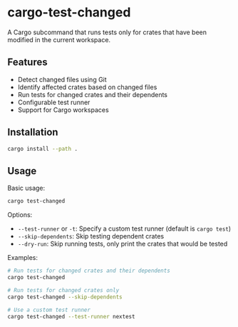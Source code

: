 # cargo-test-changed

A Cargo subcommand that runs tests only for crates that have been modified in the current workspace.

## Features

- Detect changed files using Git
- Identify affected crates based on changed files
- Run tests for changed crates and their dependents
- Configurable test runner
- Support for Cargo workspaces

## Installation

```bash
cargo install --path .
```

## Usage

Basic usage:
```bash
cargo test-changed
```

Options:
- `--test-runner` or `-t`: Specify a custom test runner (default is `cargo test`)
- `--skip-dependents`: Skip testing dependent crates
- `--dry-run`: Skip running tests, only print the crates that would be tested

Examples:
```bash
# Run tests for changed crates and their dependents
cargo test-changed

# Run tests for changed crates only
cargo test-changed --skip-dependents

# Use a custom test runner
cargo test-changed --test-runner nextest
```
